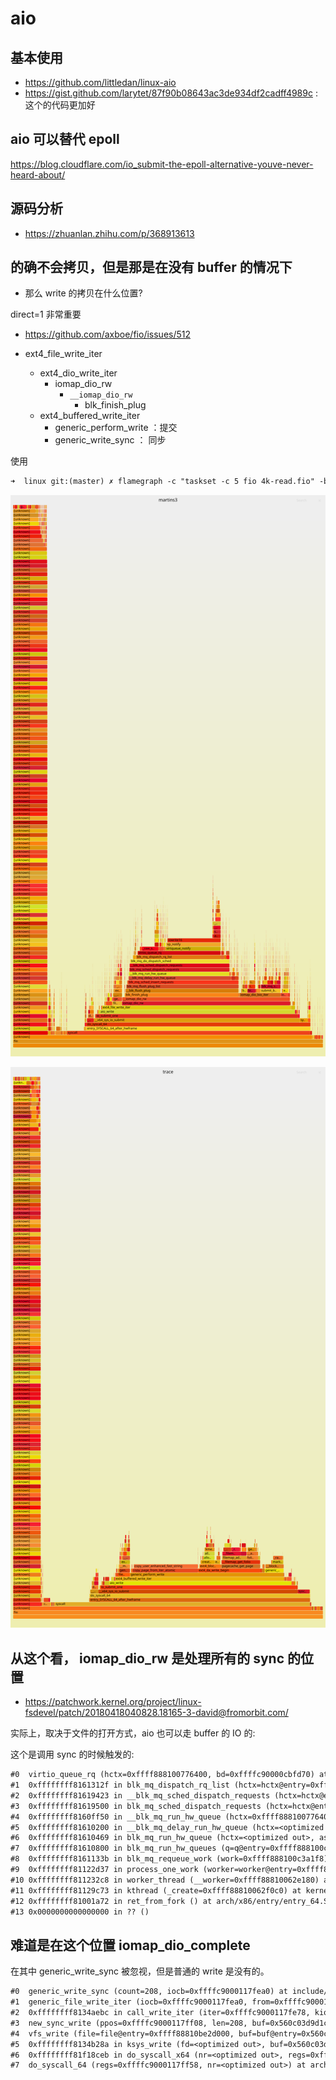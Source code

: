 # aio


## 基本使用
- https://github.com/littledan/linux-aio
- https://gist.github.com/larytet/87f90b08643ac3de934df2cadff4989c : 这个的代码更加好

## aio 可以替代 epoll
https://blog.cloudflare.com/io_submit-the-epoll-alternative-youve-never-heard-about/

## 源码分析
- https://zhuanlan.zhihu.com/p/368913613

## 的确不会拷贝，但是那是在没有 buffer 的情况下
- 那么 write 的拷贝在什么位置?

direct=1 非常重要

- https://github.com/axboe/fio/issues/512

- ext4_file_write_iter
  - ext4_dio_write_iter
    - iomap_dio_rw
      - `__iomap_dio_rw`
        - blk_finish_plug
  - ext4_buffered_write_iter
    - generic_perform_write ：提交
    - generic_write_sync ： 同步

使用
```txt
➜  linux git:(master) ✗ flamegraph -c "taskset -c 5 fio 4k-read.fio" -b 5
```
![](./img/fio-direct.svg)

![](./img/fio-no-direct.svg)

## 从这个看， iomap_dio_rw 是处理所有的 sync 的位置

- https://patchwork.kernel.org/project/linux-fsdevel/patch/20180418040828.18165-3-david@fromorbit.com/

实际上，取决于文件的打开方式，aio 也可以走 buffer 的 IO 的:


这个是调用 sync 的时候触发的:
```txt
#0  virtio_queue_rq (hctx=0xffff888100776400, bd=0xffffc90000cbfd70) at drivers/block/virtio_blk.c:339
#1  0xffffffff8161312f in blk_mq_dispatch_rq_list (hctx=hctx@entry=0xffff888100776400, list=list@entry=0xffffc90000cbfdc0, nr_budgets=nr_budgets@entry=0) at block/blk-mq.c:1902
#2  0xffffffff81619423 in __blk_mq_sched_dispatch_requests (hctx=hctx@entry=0xffff888100776400) at block/blk-mq-sched.c:306
#3  0xffffffff81619500 in blk_mq_sched_dispatch_requests (hctx=hctx@entry=0xffff888100776400) at block/blk-mq-sched.c:339
#4  0xffffffff8160ff50 in __blk_mq_run_hw_queue (hctx=0xffff888100776400) at block/blk-mq.c:2020
#5  0xffffffff81610200 in __blk_mq_delay_run_hw_queue (hctx=<optimized out>, async=<optimized out>, msecs=msecs@entry=0) at block/blk-mq.c:2096
#6  0xffffffff81610469 in blk_mq_run_hw_queue (hctx=<optimized out>, async=async@entry=false) at block/blk-mq.c:2144
#7  0xffffffff81610800 in blk_mq_run_hw_queues (q=q@entry=0xffff888100c39fc8, async=async@entry=false) at block/blk-mq.c:2192
#8  0xffffffff8161133b in blk_mq_requeue_work (work=0xffff888100c3a1f8) at block/blk-mq.c:1361
#9  0xffffffff81122d37 in process_one_work (worker=worker@entry=0xffff88810062e180, work=0xffff888100c3a1f8) at kernel/workqueue.c:2289
#10 0xffffffff811232c8 in worker_thread (__worker=0xffff88810062e180) at kernel/workqueue.c:2436
#11 0xffffffff81129c73 in kthread (_create=0xffff88810062f0c0) at kernel/kthread.c:376
#12 0xffffffff81001a72 in ret_from_fork () at arch/x86/entry/entry_64.S:306
#13 0x0000000000000000 in ?? ()
```

## 难道是在这个位置 iomap_dio_complete

在其中 generic_write_sync 被忽视，但是普通的 write 是没有的。

```txt
#0  generic_write_sync (count=208, iocb=0xffffc9000117fea0) at include/linux/fs.h:2868
#1  generic_file_write_iter (iocb=0xffffc9000117fea0, from=0xffffc9000117fe78) at mm/filemap.c:3902
#2  0xffffffff8134aebc in call_write_iter (iter=0xffffc9000117fe78, kio=0xffffc9000117fea0, file=0xffff88810be2d000) at include/linux/fs.h:2187
#3  new_sync_write (ppos=0xffffc9000117ff08, len=208, buf=0x560c03d9d1c0 "# This is private data. Do not parse\nPRIORITY=30\nLEVEL_PREFIX=1\nFORWARD_TO_SYSLOG=0\nFORWARD_TO_KMSG=0\nFORWARD_TO_CONSOLE=0\nSTREAM_ID=83672c30d67c42968afbd72f2873b5ed\nIDENTIFIER=dnf\nUNIT=dnf-makecache."..., filp=0xffff88810be2d000) at fs/read_write.c:491
#4  vfs_write (file=file@entry=0xffff88810be2d000, buf=buf@entry=0x560c03d9d1c0 "# This is private data. Do not parse\nPRIORITY=30\nLEVEL_PREFIX=1\nFORWARD_TO_SYSLOG=0\nFORWARD_TO_KMSG=0\nFORWARD_TO_CONSOLE=0\nSTREAM_ID=83672c30d67c42968afbd72f2873b5ed\nIDENTIFIER=dnf\nUNIT=dnf-makecache."..., count=count@entry=208, pos=pos@entry=0xffffc9000117ff08) at fs/read_write.c:578
#5  0xffffffff8134b28a in ksys_write (fd=<optimized out>, buf=0x560c03d9d1c0 "# This is private data. Do not parse\nPRIORITY=30\nLEVEL_PREFIX=1\nFORWARD_TO_SYSLOG=0\nFORWARD_TO_KMSG=0\nFORWARD_TO_CONSOLE=0\nSTREAM_ID=83672c30d67c42968afbd72f2873b5ed\nIDENTIFIER=dnf\nUNIT=dnf-makecache."..., count=208) at fs/read_write.c:631
#6  0xffffffff81f18ceb in do_syscall_x64 (nr=<optimized out>, regs=0xffffc9000117ff58) at arch/x86/entry/common.c:50
#7  do_syscall_64 (regs=0xffffc9000117ff58, nr=<optimized out>) at arch/x86/entry/common.c:80
```
